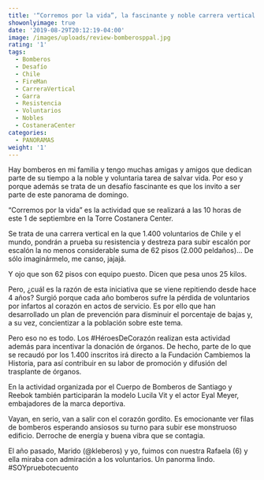 ```yaml
---
title: '“Corremos por la vida”, la fascinante y noble carrera vertical de bomberos  '
showonlyimage: true
date: '2019-08-29T20:12:19-04:00'
image: /images/uploads/review-bomberosppal.jpg
rating: '1'
tags:
  - Bomberos
  - Desafío
  - Chile
  - FireMan
  - CarreraVertical
  - Garra
  - Resistencia
  - Voluntarios
  - Nobles
  - CostaneraCenter
categories:
  - PANORAMAS
weight: '1'
---
```

Hay bomberos en mi familia y tengo muchas amigas y amigos que dedican parte de su tiempo a la noble y voluntaria tarea de salvar vida. Por eso y porque además se trata de un desafío fascinante es que los invito a ser parte de este panorama de domingo.

<!--more-->

“Corremos por la vida” es la actividad que se realizará a las 10 horas de este 1 de septiembre en la Torre Costanera Center.

Se trata de una carrera vertical en la que 1.400 voluntarios de Chile y el mundo, pondrán a prueba su resistencia y destreza para subir escalón por escalón la no menos considerable suma de 62 pisos (2.000 peldaños)… De sólo imaginármelo, me canso, jajajá. 

Y ojo que son 62 pisos con equipo puesto. Dicen que pesa unos 25 kilos. 

Pero, ¿cuál es la razón de esta iniciativa que se viene repitiendo desde hace 4 años? Surgió porque cada año bomberos sufre la pérdida de voluntarios por infartos al corazón en actos de servicio. Es por ello que han desarrollado un plan de prevención para disminuir el porcentaje de bajas y, a su vez, concientizar a la población sobre este tema.

Pero eso no es todo. Los #HéroesDeCorazón realizan esta actividad además para incentivar la donación de órganos. De hecho, parte de lo que se recaudó por los 1.400 inscritos irá directo a la Fundación Cambiemos la Historia, para así contribuir en su labor de promoción y difusión del trasplante de órganos.

En la actividad organizada por el Cuerpo de Bomberos de Santiago y Reebok también participarán la modelo Lucila Vit y el actor Eyal Meyer, embajadores de la marca deportiva. 

Vayan, en serio, van a salir con el corazón gordito. Es emocionante ver filas de bomberos esperando ansiosos su turno para subir ese monstruoso edificio. Derroche de energía y buena vibra que se contagia. 

El año pasado, Marido (@kleberos) y yo, fuimos con nuestra Rafaela (6) y ella miraba con admiración a los voluntarios. Un panorma lindo. #SOYpruebotecuento
